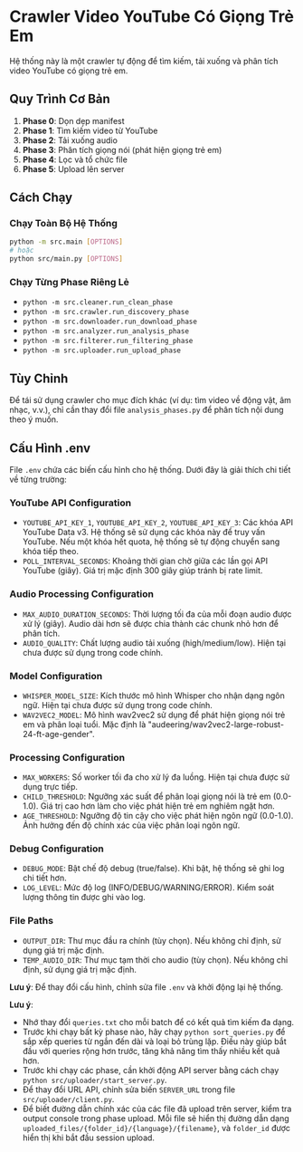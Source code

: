 # Crawler Video YouTube Có Giọng Trẻ Em

Hệ thống này là một crawler tự động để tìm kiếm, tải xuống và phân tích video YouTube có giọng trẻ em.

## Quy Trình Cơ Bản

1. **Phase 0**: Dọn dẹp manifest
2. **Phase 1**: Tìm kiếm video từ YouTube
3. **Phase 2**: Tải xuống audio
4. **Phase 3**: Phân tích giọng nói (phát hiện giọng trẻ em)
5. **Phase 4**: Lọc và tổ chức file
6. **Phase 5**: Upload lên server

## Cách Chạy

### Chạy Toàn Bộ Hệ Thống

```bash
python -m src.main [OPTIONS]
# hoặc
python src/main.py [OPTIONS]
```

### Chạy Từng Phase Riêng Lẻ

- `python -m src.cleaner.run_clean_phase`
- `python -m src.crawler.run_discovery_phase`
- `python -m src.downloader.run_download_phase`
- `python -m src.analyzer.run_analysis_phase`
- `python -m src.filterer.run_filtering_phase`
- `python -m src.uploader.run_upload_phase`

## Tùy Chỉnh

Để tái sử dụng crawler cho mục đích khác (ví dụ: tìm video về động vật, âm nhạc, v.v.), chỉ cần thay đổi file `analysis_phases.py` để phân tích nội dung theo ý muốn.

## Cấu Hình .env

File `.env` chứa các biến cấu hình cho hệ thống. Dưới đây là giải thích chi tiết về từng trường:

### YouTube API Configuration

- `YOUTUBE_API_KEY_1`, `YOUTUBE_API_KEY_2`, `YOUTUBE_API_KEY_3`: Các khóa API YouTube Data v3. Hệ thống sẽ sử dụng các khóa này để truy vấn YouTube. Nếu một khóa hết quota, hệ thống sẽ tự động chuyển sang khóa tiếp theo.
- `POLL_INTERVAL_SECONDS`: Khoảng thời gian chờ giữa các lần gọi API YouTube (giây). Giá trị mặc định 300 giây giúp tránh bị rate limit.

### Audio Processing Configuration

- `MAX_AUDIO_DURATION_SECONDS`: Thời lượng tối đa của mỗi đoạn audio được xử lý (giây). Audio dài hơn sẽ được chia thành các chunk nhỏ hơn để phân tích.
- `AUDIO_QUALITY`: Chất lượng audio tải xuống (high/medium/low). Hiện tại chưa được sử dụng trong code chính.

### Model Configuration

- `WHISPER_MODEL_SIZE`: Kích thước mô hình Whisper cho nhận dạng ngôn ngữ. Hiện tại chưa được sử dụng trong code chính.
- `WAV2VEC2_MODEL`: Mô hình wav2vec2 sử dụng để phát hiện giọng nói trẻ em và phân loại tuổi. Mặc định là "audeering/wav2vec2-large-robust-24-ft-age-gender".

### Processing Configuration

- `MAX_WORKERS`: Số worker tối đa cho xử lý đa luồng. Hiện tại chưa được sử dụng trực tiếp.
- `CHILD_THRESHOLD`: Ngưỡng xác suất để phân loại giọng nói là trẻ em (0.0-1.0). Giá trị cao hơn làm cho việc phát hiện trẻ em nghiêm ngặt hơn.
- `AGE_THRESHOLD`: Ngưỡng độ tin cậy cho việc phát hiện ngôn ngữ (0.0-1.0). Ảnh hưởng đến độ chính xác của việc phân loại ngôn ngữ.

### Debug Configuration

- `DEBUG_MODE`: Bật chế độ debug (true/false). Khi bật, hệ thống sẽ ghi log chi tiết hơn.
- `LOG_LEVEL`: Mức độ log (INFO/DEBUG/WARNING/ERROR). Kiểm soát lượng thông tin được ghi vào log.

### File Paths

- `OUTPUT_DIR`: Thư mục đầu ra chính (tùy chọn). Nếu không chỉ định, sử dụng giá trị mặc định.
- `TEMP_AUDIO_DIR`: Thư mục tạm thời cho audio (tùy chọn). Nếu không chỉ định, sử dụng giá trị mặc định.

**Lưu ý**: Để thay đổi cấu hình, chỉnh sửa file `.env` và khởi động lại hệ thống.

**Lưu ý**:

- Nhớ thay đổi `queries.txt` cho mỗi batch để có kết quả tìm kiếm đa dạng.
- Trước khi chạy bất kỳ phase nào, hãy chạy `python sort_queries.py` để sắp xếp queries từ ngắn đến dài và loại bỏ trùng lặp. Điều này giúp bắt đầu với queries rộng hơn trước, tăng khả năng tìm thấy nhiều kết quả hơn.
- Trước khi chạy các phase, cần khởi động API server bằng cách chạy `python src/uploader/start_server.py`.
- Để thay đổi URL API, chỉnh sửa biến `SERVER_URL` trong file `src/uploader/client.py`.
- Để biết đường dẫn chính xác của các file đã upload trên server, kiểm tra output console trong phase upload. Mỗi file sẽ hiển thị đường dẫn dạng `uploaded_files/{folder_id}/{language}/{filename}`, và `folder_id` được hiển thị khi bắt đầu session upload.
